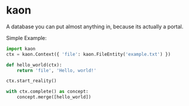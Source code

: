 # kaon
A database you can put almost anything in, because its actually a portal. 

Simple Example:

```python
import kaon
ctx = kaon.Context({ 'file': kaon.FileEntity('example.txt') })

def hello_world(ctx):
    return 'file', 'Hello, world!'

ctx.start_reality()

with ctx.complete() as concept:
    concept.merge([hello_world])
```
